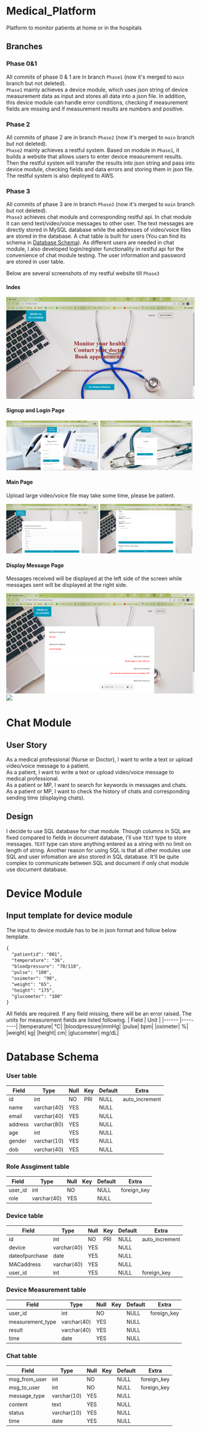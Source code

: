 # Medical_Platform
Platform to monitor patients at home or in the hospitals

## Branches
### Phase 0&1
All commits of phase 0 & 1 are in branch `Phase1` (now it's merged to `main` branch but not deleted).  
`Phase1` mainly achieves a device module, which uses json string of device measurement data as input and stores all data into a json file. In addition, this device module can handle error conditions, checking if measurement fields are missing and if measurement results are numbers and positive.

### Phase 2
All commits of phase 2 are in branch `Phase2` (now it's merged to `main` branch but not deleted).  
`Phase2` mainly achieves a restful system. Based on module in `Phase1`, it builds a website that allows users to enter device measurement results. Then the restful system will transfer the results into json string and pass into device module, checking fields and data errors and storing them in json file. The restful system is also deployed to AWS.

### Phase 3
All commits of phase 3 are in branch `Phase3` (now it's merged to `main` branch but not deleted).  
`Phase3` achieves chat module and corresponding restful api. In chat module it can send text/video/voice messages to other user. The text messages are directly stored in MySQL database while the addresses of video/voice files are stored in the database. A chat table is built for users (You can find its schema in [Database Schema](#database-schema)). As different users are needed in chat module, I also developed login/register functionality in restful api for the convenience of chat module testing. The user information and password are stored in user table.    

Below are several screenshots of my restful website till `Phase3`

#### Index

<img src='Pictures/index.PNG'> 

#### Signup and Login Page
<img src='Pictures/signup.PNG' width=49%> <img src='Pictures/login.PNG' width=49%>

#### Main Page
Upload large video/voice file may take some time, please be patient.

<img src='Pictures/mainpage.PNG' width=49%> <img src='Pictures/mainpage2.PNG' width=49%>

#### Display Message Page
Messages received will be displayed at the left side of the screen while messages sent will be displayed at the right side.

<img src='Pictures/display.PNG'>

<img src='Pictures/display2.PNG'>

# Chat Module
## User Story
As a medical professional (Nurse or Doctor), I want to write a text or upload video/voice message to a patient.  
As a patient, I want to write a text or upload video/voice message to medical professional.  
As a patient or MP, I want to search for keywords in messages and chats.  
As a patient or MP, I want to check the history of chats and corresponding sending time (displaying chats).

## Design
I decide to use SQL database for chat module. Though columns in SQL are fixed compared to fields in document database, I'll use `TEXT` type to store messages. `TEXT` type can store anything entered as a string with no limit on length of string. Another reason for using SQL is that all other modules use SQL and user infomation are also stored in SQL database. It'll be quite complex to communicate between SQL and document if only chat module use document database.

# Device Module
## Input template for device module
The input to device module has to be in json format and follow below template.
```
{
  "patientid": "001",
  "temperature": "36",
  "bloodpressure": "70/110",
  "pulse": "100",
  "oximeter": "90",
  "weight": "65",
  "height": "175",
  "glucometer": "100"
}
```
All fields are required. If any field missing, there will be an error raised.
The units for measurement fields are listed following.
| Field  | Unit   |
|------  |---------|
|temperature| ℃|
|bloodpressure|mmHg|
|pulse| bpm|
|oximeter| %|
|weight| kg|
|height| cm|
|glucometer| mg/dL|

# Database Schema
### User table
| Field  | Type   |Null | Key | Default | Extra |
|------  |---------|-----| -----| -----|-----|
| id  | int   | NO | PRI | NULL | auto_increment|
|name| varchar(40)   | YES | | NULL| |
|email|  varchar(40)  | YES | |NULL | |
|address |   varchar(80)     | YES| | NULL| |
|age |  int    |  YES| | NULL| |
|gender |   varchar(10)  |  YES| |NULL | |
|dob |  varchar(40)    | YES | |NULL | |

### Role Assgiment table
| Field  | Type   |Null | Key | Default | Extra |
|------  |---------|-----| -----| -----|-----|
| user_id  | int   | NO |  | NULL |foreign_key|
| role | varchar(40)| YES | | NULL| |

### Device table
| Field  | Type   |Null | Key | Default | Extra |
|------  |---------|-----| -----| -----|-----|
| id  | int   | NO | PRI | NULL | auto_increment|
| device | varchar(40)   | YES | | NULL| |
|dateofpurchase|  date | YES | |NULL | |
|MACaddress |   varchar(40)  |  YES| |NULL | |
|user_id | int    | YES | |NULL | foreign_key|

### Device Measurement table
| Field  | Type   |Null | Key | Default | Extra |
|------  |---------|-----| -----| -----|-----|
| user_id  | int   | NO |  | NULL | foreign_key|
| measurement_type | varchar(40)   | YES | | NULL| |
| result | varchar(40)   | YES | | NULL| |
|time | date| YES | | NULL | |

### Chat table
| Field  | Type   |Null | Key | Default | Extra |
|------  |---------|-----| -----| -----|-----|
| msg_from_user  | int   | NO |  | NULL |foreign_key|
| msg_to_user  | int   | NO |  | NULL |foreign_key|
| message_type | varchar(10)   |YES  | | NULL| |
| content | text   | YES | | NULL| |
| status | varchar(10)   | YES | | NULL| |
|time | date| YES | | NULL | |
